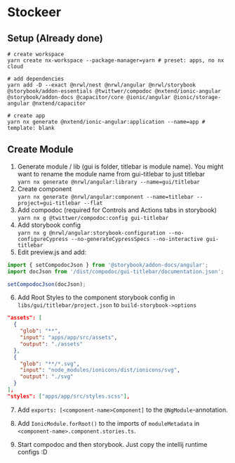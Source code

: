 

# Stockeer

## Setup (Already done)
```shell
# create workspace
yarn create nx-workspace --package-manager=yarn # preset: apps, no nx cloud

# add dependencies
yarn add -D --exact @nrwl/nest @nrwl/angular @nrwl/storybook @storybook/addon-essentials @twittwer/compodoc @nxtend/ionic-angular @storybook/addon-docs @capacitor/core @ionic/angular @ionic/storage-angular @nxtend/capacitor

# create app
yarn nx generate @nxtend/ionic-angular:application --name=app # template: blank
```

## Create Module

1. Generate module / lib (gui is folder, titlebar is module name). You might want to rename the module name from gui-titlebar to just titlebar <br>
  `yarn nx generate @nrwl/angular:library --name=gui/titlebar`
2. Create component <br>`yarn nx generate @nrwl/angular:component --name=titlebar --project=gui-titlebar --flat`
3. Add compodoc (required for Controls and Actions tabs in storybook)<br>
  `yarn nx g @twittwer/compodoc:config gui-titlebar`
4. Add storybook config <br>
  `yarn nx g @nrwl/angular:storybook-configuration --no-configureCypress --no-generateCypressSpecs --no-interactive gui-titlebar`
5. Edit preview.js and add:
```typescript
import { setCompodocJson } from '@storybook/addon-docs/angular';
import docJson from '/dist/compodoc/gui-titlebar/documentation.json';

setCompodocJson(docJson);
```
6. Add Root Styles to the component storybook config in `libs/gui/titlebar/project.json` to `build-storybook->options`
```json
"assets": [
  {
    "glob": "**",
    "input": "apps/app/src/assets",
    "output": "./assets"
  },
  {
    "glob": "**/*.svg",
    "input": "node_modules/ionicons/dist/ionicons/svg",
    "output": "./svg"
  }
],
"styles": ["apps/app/src/styles.scss"],
```
7. Add `exports: [<component-name>Component]` to the `@NgModule`-annotation.

8. Add `IonicModule.forRoot()` to the imports of `moduleMetadata` in `<component-name>.component.stories.ts`.
9. Start compodoc and then storybook. Just copy the intellij runtime configs :D
